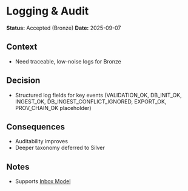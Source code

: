 # Logging & Audit
**Status:** Accepted (Bronze)
**Date:** 2025-09-07

## Context
- Need traceable, low-noise logs for Bronze

## Decision
- Structured log fields for key events (VALIDATION_OK, DB_INIT_OK, INGEST_OK, DB_INGEST_CONFLICT_IGNORED, EXPORT_OK, PROV_CHAIN_OK placeholder)

## Consequences
- Auditability improves
- Deeper taxonomy deferred to Silver

## Notes
- Supports [Inbox Model](./ADR-0002%20Inbox%20Model.md)
